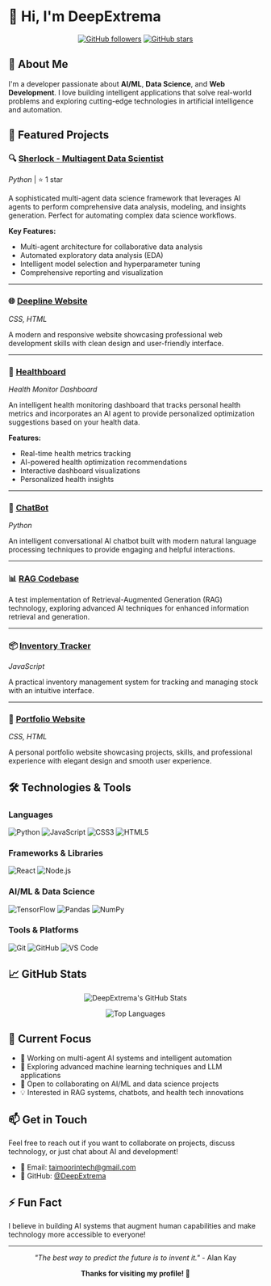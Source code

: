 # 👋 Hi, I'm DeepExtrema

<div align="center">
  
[![GitHub followers](https://img.shields.io/github/followers/DeepExtrema?style=social)](https://github.com/DeepExtrema)
[![GitHub stars](https://img.shields.io/github/stars/DeepExtrema?style=social)](https://github.com/DeepExtrema)

</div>

## 🚀 About Me

I'm a developer passionate about **AI/ML**, **Data Science**, and **Web Development**. I love building intelligent applications that solve real-world problems and exploring cutting-edge technologies in artificial intelligence and automation.

## 💼 Featured Projects

### 🔍 [Sherlock - Multiagent Data Scientist](https://github.com/DeepExtrema/Sherlock-Multiagent-Data-Scientist)
*Python* | ⭐ 1 star

A sophisticated multi-agent data science framework that leverages AI agents to perform comprehensive data analysis, modeling, and insights generation. Perfect for automating complex data science workflows.

**Key Features:**
- Multi-agent architecture for collaborative data analysis
- Automated exploratory data analysis (EDA)
- Intelligent model selection and hyperparameter tuning
- Comprehensive reporting and visualization

---

### 🌐 [Deepline Website](https://github.com/DeepExtrema/deepline-website)
*CSS, HTML*

A modern and responsive website showcasing professional web development skills with clean design and user-friendly interface.

---

### 🏥 [Healthboard](https://github.com/DeepExtrema/Healthboard)
*Health Monitor Dashboard*

An intelligent health monitoring dashboard that tracks personal health metrics and incorporates an AI agent to provide personalized optimization suggestions based on your health data.

**Features:**
- Real-time health metrics tracking
- AI-powered health optimization recommendations
- Interactive dashboard visualizations
- Personalized health insights

---

### 💬 [ChatBot](https://github.com/DeepExtrema/ChatBot)
*Python*

An intelligent conversational AI chatbot built with modern natural language processing techniques to provide engaging and helpful interactions.

---

### 📊 [RAG Codebase](https://github.com/DeepExtrema/RAG_Codebase)

A test implementation of Retrieval-Augmented Generation (RAG) technology, exploring advanced AI techniques for enhanced information retrieval and generation.

---

### 📦 [Inventory Tracker](https://github.com/DeepExtrema/Inventory_Tracker)
*JavaScript*

A practical inventory management system for tracking and managing stock with an intuitive interface.

---

### 🎨 [Portfolio Website](https://github.com/DeepExtrema/Portfolio-Website)
*CSS, HTML*

A personal portfolio website showcasing projects, skills, and professional experience with elegant design and smooth user experience.

## 🛠️ Technologies & Tools

### Languages
![Python](https://img.shields.io/badge/-Python-3776AB?style=flat-square&logo=python&logoColor=white)
![JavaScript](https://img.shields.io/badge/-JavaScript-F7DF1E?style=flat-square&logo=javascript&logoColor=black)
![CSS3](https://img.shields.io/badge/-CSS3-1572B6?style=flat-square&logo=css3&logoColor=white)
![HTML5](https://img.shields.io/badge/-HTML5-E34F26?style=flat-square&logo=html5&logoColor=white)

### Frameworks & Libraries
![React](https://img.shields.io/badge/-React-61DAFB?style=flat-square&logo=react&logoColor=black)
![Node.js](https://img.shields.io/badge/-Node.js-339933?style=flat-square&logo=node.js&logoColor=white)

### AI/ML & Data Science
![TensorFlow](https://img.shields.io/badge/-TensorFlow-FF6F00?style=flat-square&logo=tensorflow&logoColor=white)
![Pandas](https://img.shields.io/badge/-Pandas-150458?style=flat-square&logo=pandas&logoColor=white)
![NumPy](https://img.shields.io/badge/-NumPy-013243?style=flat-square&logo=numpy&logoColor=white)

### Tools & Platforms
![Git](https://img.shields.io/badge/-Git-F05032?style=flat-square&logo=git&logoColor=white)
![GitHub](https://img.shields.io/badge/-GitHub-181717?style=flat-square&logo=github&logoColor=white)
![VS Code](https://img.shields.io/badge/-VS%20Code-007ACC?style=flat-square&logo=visual-studio-code&logoColor=white)

## 📈 GitHub Stats

<div align="center">
  
![DeepExtrema's GitHub Stats](https://github-readme-stats.vercel.app/api?username=DeepExtrema&show_icons=true&theme=radical&count_private=true)

![Top Languages](https://github-readme-stats.vercel.app/api/top-langs/?username=DeepExtrema&layout=compact&theme=radical)

</div>

## 🎯 Current Focus

- 🔭 Working on multi-agent AI systems and intelligent automation
- 🌱 Exploring advanced machine learning techniques and LLM applications
- 👯 Open to collaborating on AI/ML and data science projects
- 💡 Interested in RAG systems, chatbots, and health tech innovations

## 📫 Get in Touch

Feel free to reach out if you want to collaborate on projects, discuss technology, or just chat about AI and development!

- 📧 Email: taimoorintech@gmail.com
- 💼 GitHub: [@DeepExtrema](https://github.com/DeepExtrema)

## ⚡ Fun Fact

I believe in building AI systems that augment human capabilities and make technology more accessible to everyone!

---

<div align="center">
  
*"The best way to predict the future is to invent it."* - Alan Kay

**Thanks for visiting my profile! 🚀**

</div>
